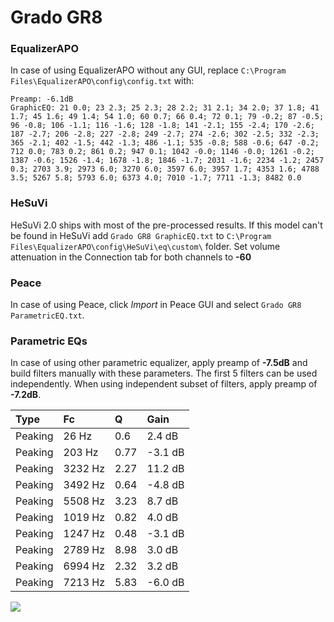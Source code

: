 # Grado GR8

### EqualizerAPO
In case of using EqualizerAPO without any GUI, replace `C:\Program Files\EqualizerAPO\config\config.txt`
with:
```
Preamp: -6.1dB
GraphicEQ: 21 0.0; 23 2.3; 25 2.3; 28 2.2; 31 2.1; 34 2.0; 37 1.8; 41 1.7; 45 1.6; 49 1.4; 54 1.0; 60 0.7; 66 0.4; 72 0.1; 79 -0.2; 87 -0.5; 96 -0.8; 106 -1.1; 116 -1.6; 128 -1.8; 141 -2.1; 155 -2.4; 170 -2.6; 187 -2.7; 206 -2.8; 227 -2.8; 249 -2.7; 274 -2.6; 302 -2.5; 332 -2.3; 365 -2.1; 402 -1.5; 442 -1.3; 486 -1.1; 535 -0.8; 588 -0.6; 647 -0.2; 712 0.0; 783 0.2; 861 0.2; 947 0.1; 1042 -0.0; 1146 -0.0; 1261 -0.2; 1387 -0.6; 1526 -1.4; 1678 -1.8; 1846 -1.7; 2031 -1.6; 2234 -1.2; 2457 0.3; 2703 3.9; 2973 6.0; 3270 6.0; 3597 6.0; 3957 1.7; 4353 1.6; 4788 3.5; 5267 5.8; 5793 6.0; 6373 4.0; 7010 -1.7; 7711 -1.3; 8482 0.0
```

### HeSuVi
HeSuVi 2.0 ships with most of the pre-processed results. If this model can't be found in HeSuVi add
`Grado GR8 GraphicEQ.txt` to `C:\Program Files\EqualizerAPO\config\HeSuVi\eq\custom\` folder.
Set volume attenuation in the Connection tab for both channels to **-60**

### Peace
In case of using Peace, click *Import* in Peace GUI and select `Grado GR8 ParametricEQ.txt`.

### Parametric EQs
In case of using other parametric equalizer, apply preamp of **-7.5dB** and build filters manually
with these parameters. The first 5 filters can be used independently.
When using independent subset of filters, apply preamp of **-7.2dB**.

| Type    | Fc      |    Q | Gain    |
|:--------|:--------|:-----|:--------|
| Peaking | 26 Hz   | 0.6  | 2.4 dB  |
| Peaking | 203 Hz  | 0.77 | -3.1 dB |
| Peaking | 3232 Hz | 2.27 | 11.2 dB |
| Peaking | 3492 Hz | 0.64 | -4.8 dB |
| Peaking | 5508 Hz | 3.23 | 8.7 dB  |
| Peaking | 1019 Hz | 0.82 | 4.0 dB  |
| Peaking | 1247 Hz | 0.48 | -3.1 dB |
| Peaking | 2789 Hz | 8.98 | 3.0 dB  |
| Peaking | 6994 Hz | 2.32 | 3.2 dB  |
| Peaking | 7213 Hz | 5.83 | -6.0 dB |

![](https://raw.githubusercontent.com/jaakkopasanen/AutoEq/master/results/headphonecom/sbaf-serious/Grado%20GR8/Grado%20GR8.png)
